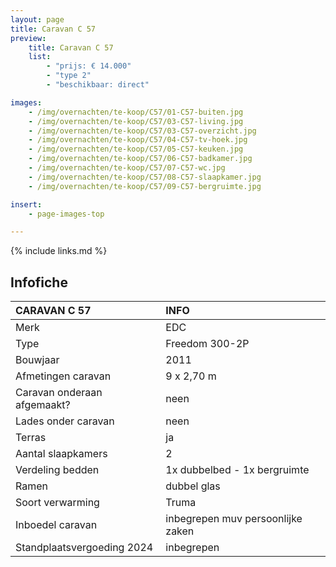 ```yaml
---
layout: page
title: Caravan C 57
preview:
    title: Caravan C 57
    list:
        - "prijs: € 14.000"
        - "type 2"
        - "beschikbaar: direct"

images:
    - /img/overnachten/te-koop/C57/01-C57-buiten.jpg
    - /img/overnachten/te-koop/C57/03-C57-living.jpg
    - /img/overnachten/te-koop/C57/03-C57-overzicht.jpg
    - /img/overnachten/te-koop/C57/04-C57-tv-hoek.jpg
    - /img/overnachten/te-koop/C57/05-C57-keuken.jpg
    - /img/overnachten/te-koop/C57/06-C57-badkamer.jpg
    - /img/overnachten/te-koop/C57/07-C57-wc.jpg
    - /img/overnachten/te-koop/C57/08-C57-slaapkamer.jpg
    - /img/overnachten/te-koop/C57/09-C57-bergruimte.jpg

insert:
    - page-images-top

---
```


{% include links.md %}



## Infofiche

CARAVAN C 57                | INFO        |
:---------------------------|:------------|
Merk                        |EDC
Type                        |Freedom 300-2P
Bouwjaar                    |2011
Afmetingen caravan          |9 x 2,70 m
Caravan onderaan afgemaakt? |neen
Lades onder caravan         |neen
Terras                      |ja
Aantal slaapkamers          |2
Verdeling bedden            |1x dubbelbed - 1x bergruimte
Ramen                       |dubbel glas
Soort verwarming            |Truma
Inboedel caravan            |inbegrepen muv persoonlijke zaken
Standplaatsvergoeding 2024  |inbegrepen
